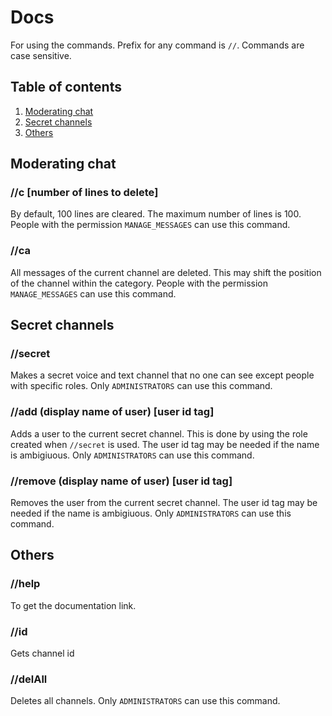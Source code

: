 # Docs

For using the commands. Prefix for any command is `//`. Commands are case sensitive.

## Table of contents

1. [Moderating chat](##Moderating-chat)
2. [Secret channels](#Secret-channels)
3. [Others](#Others)

## Moderating chat

### //c [number of lines to delete]

By default, 100 lines are cleared. The maximum number of lines is 100. People with the permission `MANAGE_MESSAGES` can use this command.

### //ca

All messages of the current channel are deleted. This may shift the position of the channel within the category. People with the permission `MANAGE_MESSAGES` can use this command.

## Secret channels

### //secret

Makes a secret voice and text channel that no one can see except people with specific roles. Only `ADMINISTRATORS` can use this command.

### //add (display name of user) [user id tag]

Adds a user to the current secret channel. This is done by using the role created when `//secret` is used. The user id tag may be needed if the name is ambigiuous. Only `ADMINISTRATORS` can use this command.

### //remove (display name of user) [user id tag]

Removes the user from the current secret channel. The user id tag may be needed if the name is ambigiuous. Only `ADMINISTRATORS` can use this command.

## Others

### //help

To get the documentation link.

### //id

Gets channel id

### //delAll

Deletes all channels. Only `ADMINISTRATORS` can use this command.
